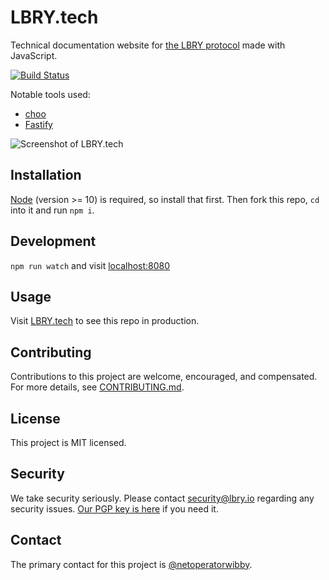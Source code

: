 # LBRY.tech

Technical documentation website for [the LBRY protocol](https://lbry.io) made with JavaScript.

[![Build Status](https://travis-ci.org/lbryio/lbry.tech.svg?branch=new)](https://travis-ci.org/lbryio/lbry.tech)



Notable tools used:

* [choo](https://choo.io)
* [Fastify](https://www.fastify.io)

![Screenshot of LBRY.tech](https://spee.ch/f/lbry-tech-screenshot.png)



## Installation

[Node](https://nodejs.org) (version >= 10) is required, so install that first. Then fork this repo, `cd` into it and run `npm i`.



## Development

`npm run watch` and visit [localhost:8080](http://localhost:8080)



## Usage

Visit [LBRY.tech](https://lbry.tech) to see this repo in production.



## Contributing

Contributions to this project are welcome, encouraged, and compensated. For more details, see [CONTRIBUTING.md](CONTRIBUTING.md).



## License

This project is MIT licensed.



## Security

We take security seriously. Please contact [security@lbry.io](mailto:security@lbry.io) regarding any security issues. [Our PGP key is here](https://keybase.io/lbry/key.asc) if you need it.



## Contact

The primary contact for this project is [@netoperatorwibby](https://github.com/netoperatorwibby).
